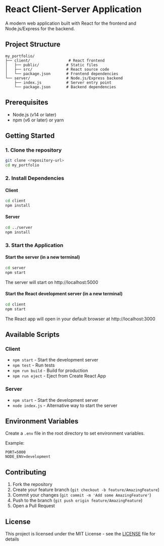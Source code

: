 # React Client-Server Application

A modern web application built with React for the frontend and Node.js/Express for the backend.

## Project Structure

```
my_portfolio/
├── client/                 # React frontend
│   ├── public/            # Static files
│   ├── src/               # React source code
│   └── package.json       # Frontend dependencies
└── server/                # Node.js/Express backend
    ├── index.js           # Server entry point
    └── package.json       # Backend dependencies
```

## Prerequisites

- Node.js (v14 or later)
- npm (v6 or later) or yarn

## Getting Started

### 1. Clone the repository

```bash
git clone <repository-url>
cd my_portfolio
```

### 2. Install Dependencies

#### Client
```bash
cd client
npm install
```

#### Server
```bash
cd ../server
npm install
```

### 3. Start the Application

#### Start the server (in a new terminal)
```bash
cd server
npm start
```

The server will start on http://localhost:5000

#### Start the React development server (in a new terminal)
```bash
cd client
npm start
```

The React app will open in your default browser at http://localhost:3000

## Available Scripts

### Client
- `npm start` - Start the development server
- `npm test` - Run tests
- `npm run build` - Build for production
- `npm run eject` - Eject from Create React App

### Server
- `npm start` - Start the development server
- `node index.js` - Alternative way to start the server

## Environment Variables

Create a `.env` file in the root directory to set environment variables.

Example:
```
PORT=5000
NODE_ENV=development
```

## Contributing

1. Fork the repository
2. Create your feature branch (`git checkout -b feature/AmazingFeature`)
3. Commit your changes (`git commit -m 'Add some AmazingFeature'`)
4. Push to the branch (`git push origin feature/AmazingFeature`)
5. Open a Pull Request

## License

This project is licensed under the MIT License - see the [LICENSE](LICENSE) file for details